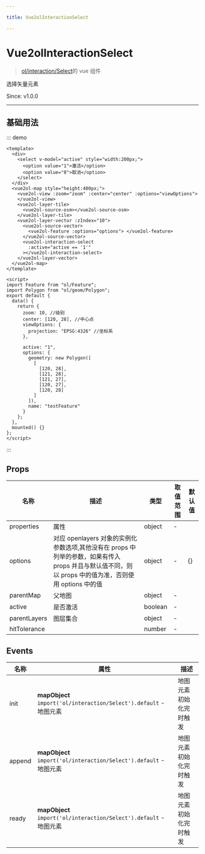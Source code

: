 ```yaml
---

title: Vue2olInteractionSelect

---
```


# Vue2olInteractionSelect

> [ol/interaction/Select](https://openlayers.org/en/latest/apidoc/module-ol_interaction_Select-Select.html)的 vue 组件

选择矢量元素

Since: v1.0.0

---

## 基础用法

::: demo

```vue
<template>
  <div>
    <select v-model="active" style="width:200px;">
      <option value="1">激活</option>
      <option value="0">取消</option>
    </select>
  </div>
  <vue2ol-map style="height:400px;">
    <vue2ol-view :zoom="zoom" :center="center" :options="viewOptions">
    </vue2ol-view>
    <vue2ol-layer-tile>
      <vue2ol-source-osm></vue2ol-source-osm>
    </vue2ol-layer-tile>
    <vue2ol-layer-vector :zIndex="10">
      <vue2ol-source-vector>
        <vue2ol-feature :options="options"> </vue2ol-feature>
      </vue2ol-source-vector>
      <vue2ol-interaction-select
        :active="active == '1'"
      ></vue2ol-interaction-select>
    </vue2ol-layer-vector>
  </vue2ol-map>
</template>

<script>
import Feature from "ol/Feature";
import Polygon from "ol/geom/Polygon";
export default {
  data() {
    return {
      zoom: 10, //级别
      center: [120, 28], //中心点
      viewOptions: {
        projection: "EPSG:4326" //坐标系
      },

      active: "1",
      options: {
        geometry: new Polygon([
          [
            [120, 28],
            [121, 28],
            [121, 27],
            [120, 27],
            [120, 28]
          ]
        ]),
        name: "testFeature"
      }
    };
  },
  mounted() {}
};
</script>
```

:::

## Props

| 名称         | 描述                                                                                                                                                  | 类型    | 取值范围 | 默认值 |
| ------------ | ----------------------------------------------------------------------------------------------------------------------------------------------------- | ------- | -------- | ------ |
| properties   | 属性                                                                                                                                                  | object  | -        |        |
| options      | 对应 openlayers 对象的实例化参数选项,其他没有在 props 中列举的参数，如果有传入 props 并且与默认值不同，则以 props 中的值为准，否则使用 options 中的值 | object  | -        | {}     |
| parentMap    | 父地图                                                                                                                                                | object  | -        |        |
| active       | 是否激活                                                                                                                                              | boolean | -        |        |
| parentLayers | 图层集合                                                                                                                                              | object  | -        |        |
| hitTolerance |                                                                                                                                                       | number  | -        |        |

## Events

| 名称   | 属性                                                               | 描述                   |
| ------ | ------------------------------------------------------------------ | ---------------------- |
| init   | **mapObject** `import('ol/interaction/Select').default` - 地图元素 | 地图元素初始化完时触发 |
| append | **mapObject** `import('ol/interaction/Select').default` - 地图元素 | 地图元素初始化完时触发 |
| ready  | **mapObject** `import('ol/interaction/Select').default` - 地图元素 | 地图元素初始化完时触发 |
